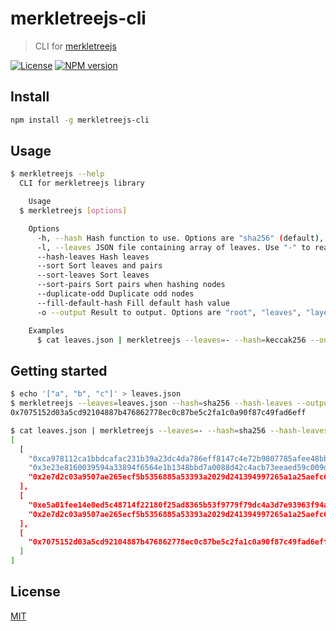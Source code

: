 # merkletreejs-cli

> CLI for [merkletreejs](https://github.com/miguelmota/merkletreejs)

[![License](http://img.shields.io/badge/license-MIT-blue.svg)](https://raw.githubusercontent.com/miguelmota/merkletreejs-cli/master/LICENSE)
[![NPM version](https://badge.fury.io/js/merkletreejs-cli.svg)](http://badge.fury.io/js/merkletreejs-cli)

## Install

```bash
npm install -g merkletreejs-cli
```

## Usage

```bash
$ merkletreejs --help
  CLI for merkletreejs library

    Usage
  $ merkletreejs [options]

    Options
      -h, --hash Hash function to use. Options are "sha256" (default), "keccak256".
      -l, --leaves JSON file containing array of leaves. Use "-" to read from stdin.
      --hash-leaves Hash leaves
      --sort Sort leaves and pairs
      --sort-leaves Sort leaves
      --sort-pairs Sort pairs when hashing nodes
      --duplicate-odd Duplicate odd nodes
      --fill-default-hash Fill default hash value
      -o --output Result to output. Options are "root", "leaves", "layers", "layers-flat", "tree" (default)

    Examples
      $ cat leaves.json | merkletreejs --leaves=- --hash=keccak256 --output=root
```

## Getting started

```bash
$ echo '["a", "b", "c"]' > leaves.json
$ merkletreejs --leaves=leaves.json --hash=sha256 --hash-leaves --output=root
0x7075152d03a5cd92104887b476862778ec0c87be5c2fa1c0a90f87c49fad6eff

$ cat leaves.json | merkletreejs --leaves=- --hash=sha256 --hash-leaves --output=layers
[
  [
    "0xca978112ca1bbdcafac231b39a23dc4da786eff8147c4e72b9807785afee48bb",
    "0x3e23e8160039594a33894f6564e1b1348bbd7a0088d42c4acb73eeaed59c009d",
    "0x2e7d2c03a9507ae265ecf5b5356885a53393a2029d241394997265a1a25aefc6"
  ],
  [
    "0xe5a01fee14e0ed5c48714f22180f25ad8365b53f9779f79dc4a3d7e93963f94a",
    "0x2e7d2c03a9507ae265ecf5b5356885a53393a2029d241394997265a1a25aefc6"
  ],
  [
    "0x7075152d03a5cd92104887b476862778ec0c87be5c2fa1c0a90f87c49fad6eff"
  ]
]
```

## License

[MIT](LICENSE)
